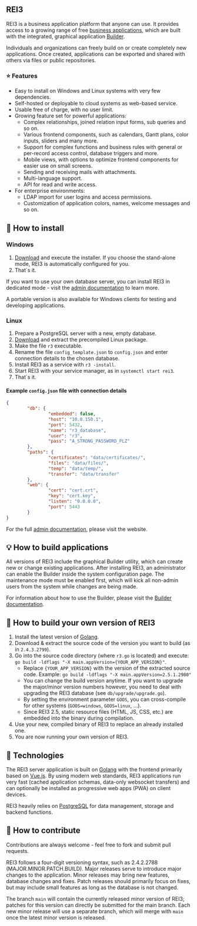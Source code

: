 ## REI3
REI3 is a business application platform that anyone can use. It provides access to a growing range of free [business applications](https://rei3.de/en/applications), which are built with the integrated, graphical application [Builder](https://rei3.de/en/docs).

Individuals and organizations can freely build on or create completely new applications. Once created, applications can be exported and shared with others via files or public repositories.

### ⭐ Features
* Easy to install on Windows and Linux systems with very few dependencies.
* Self-hosted or deployable to cloud systems as web-based service.
* Usable free of charge, with no user limit.
* Growing feature set for powerful applications:
  * Complex relationships, joined relation input forms, sub queries and so on.
  * Various frontend components, such as calendars, Gantt plans, color inputs, sliders and many more.
  * Support for complex functions and business rules with general or per-record access control, database triggers and more.
  * Mobile views, with options to optimize frontend components for easier use on small screens.
  * Sending and receiving mails with attachments.
  * Multi-language support.
  * API for read and write access.
* For enterprise environments:
  * LDAP import for user logins and access permissions.
  * Customization of application colors, names, welcome messages and so on.

## 📀 How to install

### Windows
1. [Download](https://rei3.de/en/downloads) and execute the installer. If you choose the stand-alone mode, REI3 is automatically configured for you.
1. That´s it.

If you want to use your own database server, you can install REI3 in dedicated mode - visit the [admin documentation](https://rei3.de/en/docs/admin) to learn more.

A portable version is also available for Windows clients for testing and developing applications. 

### Linux
1. Prepare a PostgreSQL server with a new, empty database.
1. [Download](https://rei3.de/en/downloads) and extract the precompiled Linux package.
1. Make the file `r3` executable.
1. Rename the file `config_template.json` to `config.json` and enter connection details to the chosen database.
1. Install REI3 as a service with `r3 -install`.
1. Start REI3 with your service manager, as in `systemctl start rei3`.
1. That´s it.

#### Example `config.json` file with connection details
```...json
{
        "db": {
                "embedded": false,
                "host": "10.0.150.1",
                "port": 5432,
                "name": "r3_database",
                "user": "r3",
                "pass": "A_STRONG_PASSWORD_PLZ"
        },
        "paths": {
                "certificates": "data/certificates/",
                "files": "data/files/",
                "temp": "data/temp/",
                "transfer": "data/transfer"
        },
        "web": {
                "cert": "cert.crt",
                "key": "cert.key",
                "listen": "0.0.0.0",
                "port": 5443
        }
}
```
For the full [admin documentation](https://rei3.de/en/docs/admin), please visit the website.

## 💡 How to build applications
All versions of REI3 include the graphical Builder utility, which can create new or change existing applications. After installing REI3, an administrator can enable the Builder inside the system configuration page. The maintenance mode must be enabled first, which will kick all non-admin users from the system while changes are being made.

For information about how to use the Builder, please visit the [Builder documentation](https://rei3.de/en/docs/builder).

## 📑 How to build your own version of REI3
1. Install the latest version of [Golang](https://golang.org/dl/).
1. Download & extract the source code of the version you want to build (as in `2.4.3.2799`).
1. Go into the source code directory (where `r3.go` is located) and execute: `go build -ldflags "-X main.appVersion={YOUR_APP_VERSION}"`.
   * Replace `{YOUR_APP_VERSION}` with the version of the extracted source code. Example: `go build -ldflags "-X main.appVersion=2.5.1.2980"`
   * You can change the build version anytime. If you want to upgrade the major/minor version numbers however, you need to deal with upgrading the REI3 database (see `db/upgrade/upgrade.go`).
   * By setting the environment parameter `GOOS`, you can cross-compile for other systems (`GOOS=windows`, `GOOS=linux`, ...).
   * Since REI3 2.5, static resource files (HTML, JS, CSS, etc.) are embedded into the binary during compilation.
1. Use your new, compiled binary of REI3 to replace an already installed one.
1. You are now running your own version of REI3.

## 📇 Technologies
The REI3 server application is built on [Golang](https://golang.org/) with the frontend primarily based on [Vue.js](https://vuejs.org/). By using modern web standards, REI3 applications run very fast (cached application schemas, data-only websocket transfers) and can optionally be installed as progressive web apps (PWA) on client devices.

REI3 heavily relies on [PostgreSQL](https://www.postgresql.org/) for data management, storage and backend functions.

## 👏 How to contribute
Contributions are always welcome - feel free to fork and submit pull requests.

REI3 follows a four-digit versioning syntax, such as 2.4.2.2788 (MAJOR.MINOR.PATCH.BUILD). Major releases serve to introduce major changes to the application. Minor releases may bring new features, database changes and fixes. Patch releases should primarily focus on fixes, but may include small features as long as the database is not changed.

The branch `main` will contain the currently released minor version of REI3; patches for this version can directly be submitted for the main branch. Each new minor release will use a separate branch, which will merge with `main` once the latest minor version is released.

